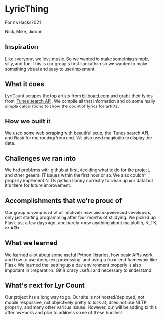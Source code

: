 # LyricThing
For nwHacks2021

Nick, Mike, Jordan

## Inspiration
Like everyone, we love music. So we wanted to make something simple, silly, and fun. This is our group's first hackathon so we wanted to make something visual and easy to use/implement.


## What it does
LyriCount scrapes the top artists from [billboard.com](https://www.billboard.com/charts/artist-100) and grabs their lyrics from [iTunes search API](https://affiliate.itunes.apple.com/resources/documentation/itunes-store-web-service-search-api/). We compile all that information and do some really simple calculations to show the count of lyrics for artists.

## How we built it
We used some web scraping with beautiful soup, the iTunes search API, and Flask for the routing/front end. We also used matplotlib to display the data.


## Challenges we ran into
We had problems with github at first, deciding what to do for the project, and other general IT issues within the first hour or so. We also couldn't properly implement NLTK python library correctly to clean up our data but it's there for future improvement.

## Accomplishments that we're proud of
Our group is comprised of all relatively new and experienced developers, only just starting programming after four months of studying. We picked up Flask just a few days ago, and barely knew anything about matplotlib, NLTK, or APIs.

## What we learned
We learned a lot about some useful Python libraries, how basic APIs work and how to use them, text processing, and using a front-end framework like Flask. We learned that setting up a dev environment properly is also important in preparation. Git is crazy useful and necessary to understand.

## What's next for LyriCount
Our project has a long way to go. Our site is not hosted/deployed, not mobile responsive, not objectively pretty to look at, does not use NLTK properly, and many other various issues. However, our will be adding to this after nwHacks and plan to address some of these hurdles!